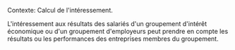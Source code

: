 Contexte: Calcul de l'intéressement.

L'intéressement aux résultats des salariés d'un groupement d'intérêt économique ou d'un groupement d'employeurs peut prendre en compte les résultats ou les performances des entreprises membres du groupement.